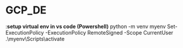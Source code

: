 # GCP_DE

:**setup virtual env in vs code (Powershell)**
python -m venv myenv 
Set-ExecutionPolicy -ExecutionPolicy RemoteSigned -Scope CurrentUser
.\myenv\Scripts\activate




